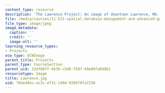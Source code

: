 ```yaml
---
content_type: resource
description: 'The Lawrence Project: An image of downtown Lawrence, MA.'
file: /media/courses/11-521-spatial-database-management-and-advanced-geographic-information-systems-spring-2003/78ded4ecac3cef31148d939478fa7258_Lawrence.jpg
file_type: image/jpeg
image_metadata:
  caption: ''
  credit: ''
  image-alt: ''
learning_resource_types:
- Projects
ocw_type: OCWImage
parent_title: Projects
parent_type: CourseSection
parent_uid: 33df897f-4639-c5d6-7587-49e09fa048b1
resourcetype: Image
title: Lawrence.jpg
uid: 78ded4ec-ac3c-ef31-148d-939478fa7258
---
```

